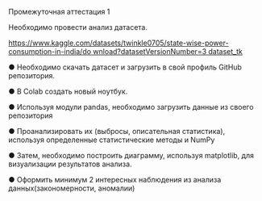 Промежуточная аттестация 1

Необходимо провести анализ датасета.

[https://www.kaggle.com/datasets/twinkle0705/state-wise-power-consumption-in-india/do
wnload?datasetVersionNumber=3
dataset_tk](https://www.kaggle.com/datasets/twinkle0705/state-wise-power-consumption-in-india/download?datasetVersionNumber=3)

● Необходимо скачать датасет и загрузить в свой профиль GitHub репозитория.

● В Colab создать новый ноутбук.

● Используя модули pandas, необходимо загрузить данные из своего репозитория

● Проанализировать их (выбросы, описательная статистика), используя определенные статистические методы и NumPy

● Затем, необходимо построить диаграмму, используя matplotlib, для визуализации результатов анализа.

● Оформить минимум 2 интересных наблюдения из анализа данных(закономерности, аномалии)
